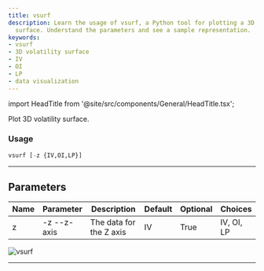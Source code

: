 ```yaml
---
title: vsurf
description: Learn the usage of vsurf, a Python tool for plotting a 3D volatility
  surface. Understand the parameters and see a sample representation.
keywords:
- vsurf
- 3D volatility surface
- IV
- OI
- LP
- data visualization
---
```


import HeadTitle from '@site/src/components/General/HeadTitle.tsx';

<HeadTitle title="stocks /options/vsurf - Reference | OpenBB Terminal Docs" />

Plot 3D volatility surface.

### Usage

```python wordwrap
vsurf [-z {IV,OI,LP}]
```

---

## Parameters

| Name | Parameter | Description | Default | Optional | Choices |
| ---- | --------- | ----------- | ------- | -------- | ------- |
| z | -z  --z-axis | The data for the Z axis | IV | True | IV, OI, LP |

![vsurf](https://user-images.githubusercontent.com/46355364/154290744-1e427337-1a9a-4b84-a85a-9f07571882ba.png)

---
